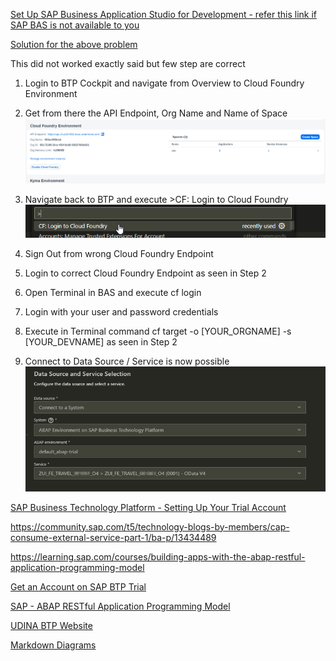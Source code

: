 [Set Up SAP Business Application Studio for Development - refer this link if SAP BAS is not available to you ](https://developers.sap.com/tutorials/appstudio-onboarding.html)


[Solution for the above problem](https://community.sap.com/t5/technology-q-a/abap-environments-unavailable-in-sap-bas/qaq-p/12778802)

This did not worked exactly said but few step are correct

1. Login to BTP Cockpit and navigate from Overview to Cloud Foundry Environment
2. Get from there the API Endpoint, Org Name and Name of Space
    ![alt text](image-160.png)

3. Navigate back to BTP and execute >CF: Login to Cloud Foundry
    ![alt text](image-165.png)

4. Sign Out from wrong Cloud Foundry Endpoint
5. Login to correct Cloud Foundry Endpoint as seen in Step 2
6. Open Terminal in BAS and execute cf login
7. Login with your user and password credentials 
8. Execute in Terminal command cf target -o [YOUR_ORGNAME] -s [YOUR_DEVNAME] as seen in Step 2
9. Connect to Data Source / Service is now possible
    ![alt text](image-164.png)

[SAP Business Technology Platform - Setting Up Your Trial Account](https://help.sap.com/docs/btp/sap-business-technology-platform/kyma-env-setting-up-your-trial-account?locale=f16df12fab9f4fe1b8a4122f0fd54b6e.html#loio6313afa84b8940f7963ceec0bb236780)

https://community.sap.com/t5/technology-blogs-by-members/cap-consume-external-service-part-1/ba-p/13434489

https://learning.sap.com/courses/building-apps-with-the-abap-restful-application-programming-model

[Get an Account on SAP BTP Trial](https://developers.sap.com/tutorials/hcp-create-trial-account..html#58cc098c-9cef-4537-bcb5-96969e72c383&idsSpName=sapdxdevs)

[SAP - ABAP RESTful Application Programming Model](https://help.sap.com/docs/ABAP_PLATFORM_NEW/fc4c71aa50014fd1b43721701471913d/289477a81eec4d4e84c0302fb6835035.html)

[UDINA BTP Website](https://btp.udina.de/development/model/rap.html)

[Markdown Diagrams](https://support.typora.io/Draw-Diagrams-With-Markdown/)